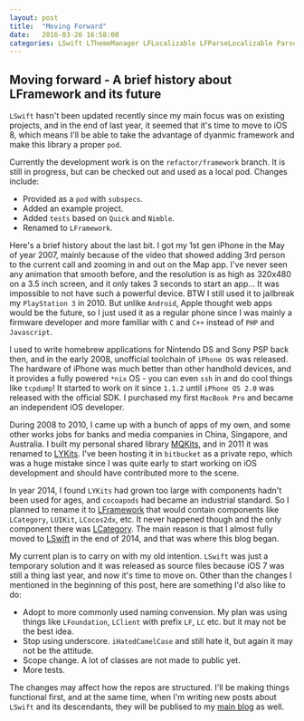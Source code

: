 ```yaml
---
layout: post
title:  "Moving Forward"
date:   2016-03-26 16:58:00
categories: LSwift LThemeManager LFLocalizable LFParseLocalizable Parse
---
```


## Moving forward - A brief history about LFramework and its future

`LSwift` hasn't been updated recently since my main focus was on existing projects, and in the end of last year, it seemed that it's time to move to iOS 8, which means I'll be able to take the advantage of dyanmic framework and make this library a proper `pod`.

Currently the development work is on the `refactor/framework` branch. It is still in progress, but can be checked out and used as a local pod. Changes include:

- Provided as a `pod` with `subspecs`.
- Added an example project.
- Added `tests` based on `Quick` and `Nimble`.
- Renamed to `LFramework`.

Here's a brief history about the last bit. I got my 1st gen iPhone in the May of year 2007, mainly because of the video that showed adding 3rd person to the current call and zooming in and out on the Map app. I've never seen any animation that smooth before, and the resolution is as high as 320x480 on a 3.5 inch screen, and it only takes 3 seconds to start an app... It was impossible to not have such a powerful device. BTW I still used it to jailbreak my `PlayStation 3` in 2010. But unlike `Android`, Apple thought web apps would be the future, so I just used it as a regular phone since I was mainly a firmware developer and more familiar with `C` and `C++` instead of `PHP` and `Javascript`.

I used to write homebrew applications for Nintendo DS and Sony PSP back then, and in the early 2008, unofficial toolchain of `iPhone OS` was released. The hardware of iPhone was much better than other handhold devices, and it provides a fully powered `*nix` OS - you can even `ssh` in and do cool things like `tcpdump`! It started to work on it since `1.1.2` until `iPhone OS 2.0` was released with the official SDK. I purchased my first `MacBook Pro` and became an independent iOS developer.

During 2008 to 2010, I came up with a bunch of apps of my own, and some other works jobs for banks and media companies in China, Singapore, and Australia. I built my personal shared library [MQKits](http://en.superarts.org/development/ios-development/lykits-documents), and in 2011 it was renamed to [LYKits](https://github.com/superarts/LYKits). I've been hosting it in `bitbucket` as a private repo, which was a huge mistake since I was quite early to start working on iOS development and should have contributed more to the scene. 

In year 2014, I found `LYKits` had grown too large with components hadn't been used for ages, and `cocoapods` had became an industrial standard. So I planned to rename it to [LFramework](https://github.com/superarts/lframework) that would contain components like `LCategory`, `LUIKit`, `LCocos2dx`, etc. It never happened though and the only component there was [LCategory](https://github.com/superarts/LCategory). The main reason is that I almost fully moved to [LSwift](https://github.com/superarts/LSwift) in the end of 2014, and that was where this blog began.

My current plan is to carry on with my old intention. `LSwift` was just a temporary solution and it was released as source files because iOS 7 was still a thing last year, and now it's time to move on. Other than the changes I mentioned in the beginning of this post, here are something I'd also like to do:

- Adopt to more commonly used naming convension. My plan was using things like `LFoundation`, `LClient` with prefix `LF`, `LC` etc. but it may not be the best idea.
- Stop using underscore. `iHatedCamelCase` and still hate it, but again it may not be the attitude.
- Scope change. A lot of classes are not made to public yet.
- More tests.

The changes may affect how the repos are structured. I'll be making things functional first, and at the same time, when I'm writing new posts about `LSwift` and its descendants, they will be publised to my [main blog](www.superarts.org/blog) as well.

[lswift]:      http://superarts.github.io/LSwift/
[superarts]:   http://www.superarts.org/blog